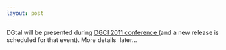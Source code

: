 ```yaml
---
layout: post
---
```

DGtal will be presented during [DGCI 2011 conference ][1](and a new release is scheduled for that event). More details  later...

 [1]: http://dgci2011.loria.fr/
